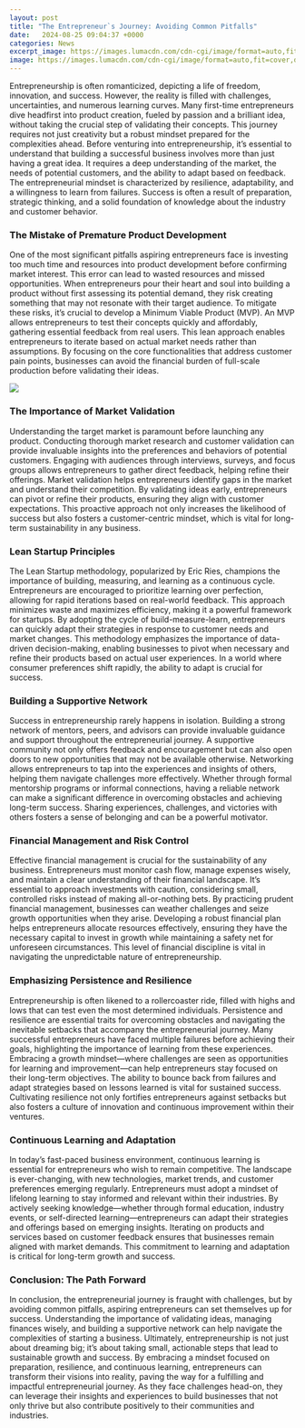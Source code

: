 ```yaml
---
layout: post
title: "The Entrepreneur`s Journey: Avoiding Common Pitfalls"
date:   2024-08-25 09:04:37 +0000
categories: News
excerpt_image: https://images.lumacdn.com/cdn-cgi/image/format=auto,fit=cover,dpr=2,background=white,quality=75,width=960,height=480/event-covers/g3/750d0b11-4072-4d16-ab52-07365618f5dd
image: https://images.lumacdn.com/cdn-cgi/image/format=auto,fit=cover,dpr=2,background=white,quality=75,width=960,height=480/event-covers/g3/750d0b11-4072-4d16-ab52-07365618f5dd
---
```


Entrepreneurship is often romanticized, depicting a life of freedom, innovation, and success. However, the reality is filled with challenges, uncertainties, and numerous learning curves. Many first-time entrepreneurs dive headfirst into product creation, fueled by passion and a brilliant idea, without taking the crucial step of validating their concepts. This journey requires not just creativity but a robust mindset prepared for the complexities ahead.
Before venturing into entrepreneurship, it’s essential to understand that building a successful business involves more than just having a great idea. It requires a deep understanding of the market, the needs of potential customers, and the ability to adapt based on feedback. The entrepreneurial mindset is characterized by resilience, adaptability, and a willingness to learn from failures. Success is often a result of preparation, strategic thinking, and a solid foundation of knowledge about the industry and customer behavior.
### The Mistake of Premature Product Development
One of the most significant pitfalls aspiring entrepreneurs face is investing too much time and resources into product development before confirming market interest. This error can lead to wasted resources and missed opportunities. When entrepreneurs pour their heart and soul into building a product without first assessing its potential demand, they risk creating something that may not resonate with their target audience.
To mitigate these risks, it’s crucial to develop a Minimum Viable Product (MVP). An MVP allows entrepreneurs to test their concepts quickly and affordably, gathering essential feedback from real users. This lean approach enables entrepreneurs to iterate based on actual market needs rather than assumptions. By focusing on the core functionalities that address customer pain points, businesses can avoid the financial burden of full-scale production before validating their ideas.

![](https://images.lumacdn.com/cdn-cgi/image/format=auto,fit=cover,dpr=2,background=white,quality=75,width=960,height=480/event-covers/g3/750d0b11-4072-4d16-ab52-07365618f5dd)
### The Importance of Market Validation
Understanding the target market is paramount before launching any product. Conducting thorough market research and customer validation can provide invaluable insights into the preferences and behaviors of potential customers. Engaging with audiences through interviews, surveys, and focus groups allows entrepreneurs to gather direct feedback, helping refine their offerings.
Market validation helps entrepreneurs identify gaps in the market and understand their competition. By validating ideas early, entrepreneurs can pivot or refine their products, ensuring they align with customer expectations. This proactive approach not only increases the likelihood of success but also fosters a customer-centric mindset, which is vital for long-term sustainability in any business.
### Lean Startup Principles
The Lean Startup methodology, popularized by Eric Ries, champions the importance of building, measuring, and learning as a continuous cycle. Entrepreneurs are encouraged to prioritize learning over perfection, allowing for rapid iterations based on real-world feedback. This approach minimizes waste and maximizes efficiency, making it a powerful framework for startups.
By adopting the cycle of build-measure-learn, entrepreneurs can quickly adapt their strategies in response to customer needs and market changes. This methodology emphasizes the importance of data-driven decision-making, enabling businesses to pivot when necessary and refine their products based on actual user experiences. In a world where consumer preferences shift rapidly, the ability to adapt is crucial for success.
### Building a Supportive Network
Success in entrepreneurship rarely happens in isolation. Building a strong network of mentors, peers, and advisors can provide invaluable guidance and support throughout the entrepreneurial journey. A supportive community not only offers feedback and encouragement but can also open doors to new opportunities that may not be available otherwise.
Networking allows entrepreneurs to tap into the experiences and insights of others, helping them navigate challenges more effectively. Whether through formal mentorship programs or informal connections, having a reliable network can make a significant difference in overcoming obstacles and achieving long-term success. Sharing experiences, challenges, and victories with others fosters a sense of belonging and can be a powerful motivator.
### Financial Management and Risk Control
Effective financial management is crucial for the sustainability of any business. Entrepreneurs must monitor cash flow, manage expenses wisely, and maintain a clear understanding of their financial landscape. It’s essential to approach investments with caution, considering small, controlled risks instead of making all-or-nothing bets.
By practicing prudent financial management, businesses can weather challenges and seize growth opportunities when they arise. Developing a robust financial plan helps entrepreneurs allocate resources effectively, ensuring they have the necessary capital to invest in growth while maintaining a safety net for unforeseen circumstances. This level of financial discipline is vital in navigating the unpredictable nature of entrepreneurship.
### Emphasizing Persistence and Resilience
Entrepreneurship is often likened to a rollercoaster ride, filled with highs and lows that can test even the most determined individuals. Persistence and resilience are essential traits for overcoming obstacles and navigating the inevitable setbacks that accompany the entrepreneurial journey. Many successful entrepreneurs have faced multiple failures before achieving their goals, highlighting the importance of learning from these experiences.
Embracing a growth mindset—where challenges are seen as opportunities for learning and improvement—can help entrepreneurs stay focused on their long-term objectives. The ability to bounce back from failures and adapt strategies based on lessons learned is vital for sustained success. Cultivating resilience not only fortifies entrepreneurs against setbacks but also fosters a culture of innovation and continuous improvement within their ventures.
### Continuous Learning and Adaptation
In today’s fast-paced business environment, continuous learning is essential for entrepreneurs who wish to remain competitive. The landscape is ever-changing, with new technologies, market trends, and customer preferences emerging regularly. Entrepreneurs must adopt a mindset of lifelong learning to stay informed and relevant within their industries.
By actively seeking knowledge—whether through formal education, industry events, or self-directed learning—entrepreneurs can adapt their strategies and offerings based on emerging insights. Iterating on products and services based on customer feedback ensures that businesses remain aligned with market demands. This commitment to learning and adaptation is critical for long-term growth and success.
### Conclusion: The Path Forward
In conclusion, the entrepreneurial journey is fraught with challenges, but by avoiding common pitfalls, aspiring entrepreneurs can set themselves up for success. Understanding the importance of validating ideas, managing finances wisely, and building a supportive network can help navigate the complexities of starting a business. Ultimately, entrepreneurship is not just about dreaming big; it’s about taking small, actionable steps that lead to sustainable growth and success.
By embracing a mindset focused on preparation, resilience, and continuous learning, entrepreneurs can transform their visions into reality, paving the way for a fulfilling and impactful entrepreneurial journey. As they face challenges head-on, they can leverage their insights and experiences to build businesses that not only thrive but also contribute positively to their communities and industries.